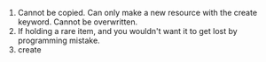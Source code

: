 1. Cannot be copied. Can only make a new resource with the create keyword. Cannot be overwritten.
2. If holding a rare item, and you wouldn't want it to get lost by programming mistake.
3. create
